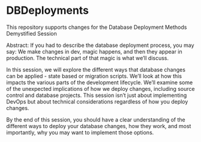 # DBDeployments
This repository supports changes for the Database Deployment Methods Demystified Session

Abstract:
If you had to describe the database deployment process, you may say: We make changes in dev, magic happens, and then they appear in production. The technical part of that magic is what we’ll discuss.

In this session, we will explore the different ways that database changes can be applied - state based or migration scripts. We’ll look at how this impacts the various parts of the development lifecycle. We’ll examine some of the unexpected implications of how we deploy changes, including source control and database projects. This session isn’t just about implementing DevOps but about technical considerations regardless of how you deploy changes.

By the end of this session, you should have a clear understanding of the different ways to deploy your database changes, how they work, and most importantly, why you may want to implement those options.
